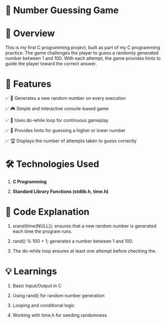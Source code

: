 # 🎯 Number Guessing Game

# 🚀 Overview

This is my first C programming project, built as part of my C programming practice. The game challenges the player to guess a randomly generated number between 1 and 100. With each attempt, the game provides hints to guide the player toward the correct answer.

# 📌 Features

✅ 🔢 Generates a new random number on every execution

✅ 🎮 Simple and interactive console-based game

✅ 🔄 Uses do-while loop for continuous gameplay

✅ 🎯 Provides hints for guessing a higher or lower number

✅ 🏆 Displays the number of attempts taken to guess correctly

# 🛠️ Technologies Used

1. **C Programming**

2. **Standard Library Functions (stdlib.h, time.h)**

# 📜 Code Explanation

1. srand(time(NULL)); ensures that a new random number is generated each time the program runs.

2. rand() % 100 + 1; generates a number between 1 and 100.

3. The do-while loop ensures at least one attempt before checking the.

# 💡 Learnings

1. Basic Input/Output in C

2. Using rand() for random number generation

3. Looping and conditional logic

4. Working with time.h for seeding randomness